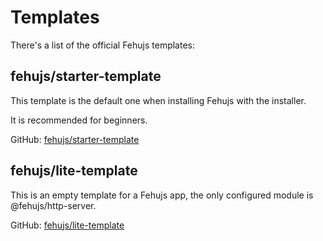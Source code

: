 # Templates

There's a list of the official Fehujs templates:

## fehujs/starter-template

This template is the default one when installing Fehujs with the installer.

It is recommended for beginners.

GitHub: [fehujs/starter-template](https://github.com/fehujs/starter-template)

## fehujs/lite-template

This is an empty template for a Fehujs app, the only configured module is @fehujs/http-server.

GitHub: [fehujs/lite-template](https://github.com/fehujs/lite-template)
